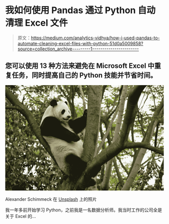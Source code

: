 # 我如何使用 Pandas 通过 Python 自动清理 Excel 文件

> 原文：<https://medium.com/analytics-vidhya/how-i-used-pandas-to-automate-cleaning-excel-files-with-python-51d0a5009858?source=collection_archive---------1----------------------->

## 您可以使用 13 种方法来避免在 Microsoft Excel 中重复任务，同时提高自己的 Python 技能并节省时间。

![](img/6809338b0aa70ee8d3f835e0308119d4.png)

Alexander Schimmeck 在 [Unsplash](https://unsplash.com?utm_source=medium&utm_medium=referral) 上的照片

我一年多前开始学习 Python，之前我是一名数据分析师。我当时工作的公司全是关于 Excel 的…